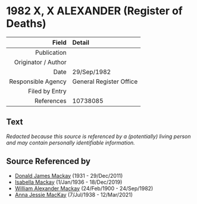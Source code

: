 ﻿---
layout: page
permalink: /sources/s16124232
---

# 1982 X, X ALEXANDER (Register of Deaths)

Field | Detail
---:|:---
Publication | 
Originator / Author | 
Date | 29/Sep/1982
Responsible Agency | General Register Office
Filed by Entry | 
References | 10738085

## Text

_Redacted because this source is referenced by a (potentially) living person and may contain personally identifiable information._

## Source Referenced by

* [Donald James Mackay](../people/@43065376@-donald-james-mackay-b1931-d2011-12-29.md) (1931 - 29/Dec/2011)
* [Isabella Mackay](../people/@25303611@-isabella-mackay-b1936-1-1-d2019-12-18.md) (1/Jan/1936 - 18/Dec/2019)
* [William Alexander Mackay](../people/@9383584@-william-alexander-mackay-b1900-2-24-d1982-9-24.md) (24/Feb/1900 - 24/Sep/1982)
* [Anna Jessie MacKay](../people/@41265374@-anna-jessie-mackay-b1938-7-7-d2021-3-12.md) (7/Jul/1938 - 12/Mar/2021)
